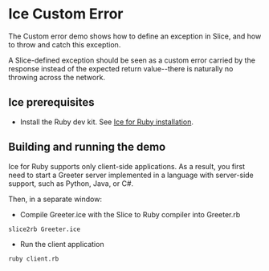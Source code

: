 # Ice Custom Error

The Custom error demo shows how to define an exception in Slice, and how to throw and catch this exception.

A Slice-defined exception should be seen as a custom error carried by the response instead of the expected return
value--there is naturally no throwing across the network.

## Ice prerequisites

- Install the Ruby dev kit. See [Ice for Ruby installation].

## Building and running the demo

Ice for Ruby supports only client-side applications. As a result, you first need to start a Greeter server implemented
in a language with server-side support, such as Python, Java, or C#.

Then, in a separate window:

- Compile Greeter.ice with the Slice to Ruby compiler into Greeter.rb

```shell
slice2rb Greeter.ice
```

- Run the client application

```shell
ruby client.rb
```

[Ice for Ruby installation]: https://github.com/zeroc-ice/ice/blob/main/NIGHTLY.md#ice-for-ruby
